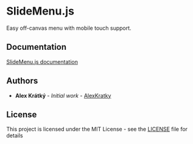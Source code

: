 # SlideMenu.js
Easy off-canvas menu with mobile touch support.

## Documentation
[SlideMenu.js documentation](https://tssoft.cz/SlideMenu.js)

## Authors

* **Alex Krátký** - *Initial work* - [AlexKratky](https://github.com/AlexKratky)

## License

This project is licensed under the MIT License - see the [LICENSE](LICENSE) file for details